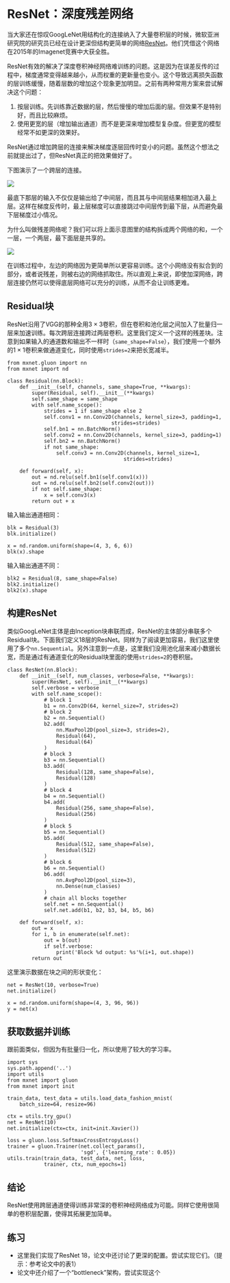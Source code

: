 # ResNet：深度残差网络

当大家还在惊叹GoogLeNet用结构化的连接纳入了大量卷积层的时候，微软亚洲研究院的研究员已经在设计更深但结构更简单的网络[ResNet](https://arxiv.org/abs/1512.03385)。他们凭借这个网络在2015年的Imagenet竞赛中大获全胜。

ResNet有效的解决了深度卷积神经网络难训练的问题。这是因为在误差反传的过程中，梯度通常变得越来越小，从而权重的更新量也变小。这个导致远离损失函数的层训练缓慢，随着层数的增加这个现象更加明显。之前有两种常用方案来尝试解决这个问题：

1. 按层训练。先训练靠近数据的层，然后慢慢的增加后面的层。但效果不是特别好，而且比较麻烦。
2. 使用更宽的层（增加输出通道）而不是更深来增加模型复杂度。但更宽的模型经常不如更深的效果好。

ResNet通过增加跨层的连接来解决梯度逐层回传时变小的问题。虽然这个想法之前就提出过了，但ResNet真正的把效果做好了。

下图演示了一个跨层的连接。

![](../img/residual.svg)


最底下那层的输入不仅仅是输出给了中间层，而且其与中间层结果相加进入最上层。这样在梯度反传时，最上层梯度可以直接跳过中间层传到最下层，从而避免最下层梯度过小情况。

为什么叫做残差网络呢？我们可以将上面示意图里的结构拆成两个网络的和，一个一层，一个两层，最下面层是共享的。

![](../img/residual2.svg)

在训练过程中，左边的网络因为更简单所以更容易训练。这个小网络没有拟合到的部分，或者说残差，则被右边的网络抓取住。所以直观上来说，即使加深网络，跨层连接仍然可以使得底层网络可以充分的训练，从而不会让训练更难。

## Residual块

ResNet沿用了VGG的那种全用$3\times 3$卷积，但在卷积和池化层之间加入了批量归一层来加速训练。每次跨层连接跨过两层卷积。这里我们定义一个这样的残差块。注意到如果输入的通道数和输出不一样时（`same_shape=False`），我们使用一个额外的$1\times 1$卷积来做通道变化，同时使用`strides=2`来把长宽减半。 

```{.python .input  n=22}
from mxnet.gluon import nn
from mxnet import nd

class Residual(nn.Block):
    def __init__(self, channels, same_shape=True, **kwargs):
        super(Residual, self).__init__(**kwargs)
        self.same_shape = same_shape
        with self.name_scope():
            strides = 1 if same_shape else 2
            self.conv1 = nn.Conv2D(channels, kernel_size=3, padding=1, 
                                  strides=strides)
            self.bn1 = nn.BatchNorm()
            self.conv2 = nn.Conv2D(channels, kernel_size=3, padding=1)
            self.bn2 = nn.BatchNorm()
            if not same_shape:
                self.conv3 = nn.Conv2D(channels, kernel_size=1, 
                                      strides=strides)

    def forward(self, x):
        out = nd.relu(self.bn1(self.conv1(x)))
        out = nd.relu(self.bn2(self.conv2(out)))
        if not self.same_shape:
            x = self.conv3(x)
        return out + x
```

输入输出通道相同：

```{.python .input  n=23}
blk = Residual(3)
blk.initialize()

x = nd.random.uniform(shape=(4, 3, 6, 6))
blk(x).shape
```

输入输出通道不同：

```{.python .input  n=24}
blk2 = Residual(8, same_shape=False)
blk2.initialize()
blk2(x).shape
```

## 构建ResNet

类似GoogLeNet主体是由Inception块串联而成，ResNet的主体部分串联多个Residual块。下面我们定义18层的ResNet。同样为了阅读更加容易，我们这里使用了多个`nn.Sequential`。另外注意到一点是，这里我们没用池化层来减小数据长宽，而是通过有通道变化的Residual块里面的使用`strides=2`的卷积层。

```{.python .input}
class ResNet(nn.Block):
    def __init__(self, num_classes, verbose=False, **kwargs):
        super(ResNet, self).__init__(**kwargs)
        self.verbose = verbose
        with self.name_scope():
            # block 1
            b1 = nn.Conv2D(64, kernel_size=7, strides=2)
            # block 2
            b2 = nn.Sequential()
            b2.add(
                nn.MaxPool2D(pool_size=3, strides=2),
                Residual(64),
                Residual(64)
            )
            # block 3
            b3 = nn.Sequential()
            b3.add(
                Residual(128, same_shape=False),
                Residual(128)
            )
            # block 4
            b4 = nn.Sequential()
            b4.add(
                Residual(256, same_shape=False),
                Residual(256)
            )
            # block 5
            b5 = nn.Sequential()
            b5.add(
                Residual(512, same_shape=False),
                Residual(512)
            )
            # block 6
            b6 = nn.Sequential()
            b6.add(
                nn.AvgPool2D(pool_size=3),
                nn.Dense(num_classes)
            )
            # chain all blocks together
            self.net = nn.Sequential()
            self.net.add(b1, b2, b3, b4, b5, b6)

    def forward(self, x):
        out = x
        for i, b in enumerate(self.net):
            out = b(out)
            if self.verbose:
                print('Block %d output: %s'%(i+1, out.shape))
        return out     
```

这里演示数据在块之间的形状变化：

```{.python .input}
net = ResNet(10, verbose=True)
net.initialize()

x = nd.random.uniform(shape=(4, 3, 96, 96))
y = net(x)
```

## 获取数据并训练

跟前面类似，但因为有批量归一化，所以使用了较大的学习率。

```{.python .input}
import sys
sys.path.append('..')
import utils
from mxnet import gluon
from mxnet import init

train_data, test_data = utils.load_data_fashion_mnist(
    batch_size=64, resize=96)

ctx = utils.try_gpu()
net = ResNet(10)
net.initialize(ctx=ctx, init=init.Xavier())

loss = gluon.loss.SoftmaxCrossEntropyLoss()
trainer = gluon.Trainer(net.collect_params(), 
                        'sgd', {'learning_rate': 0.05})
utils.train(train_data, test_data, net, loss,
            trainer, ctx, num_epochs=1)
```

## 结论

ResNet使用跨层通道使得训练非常深的卷积神经网络成为可能。同样它使用很简单的卷积层配置，使得其拓展更加简单。

## 练习

- 这里我们实现了ResNet 18，论文中还讨论了更深的配置。尝试实现它们。（提示：参考论文中的表1）
- 论文中还介绍了一个“bottleneck”架构，尝试实现这个


